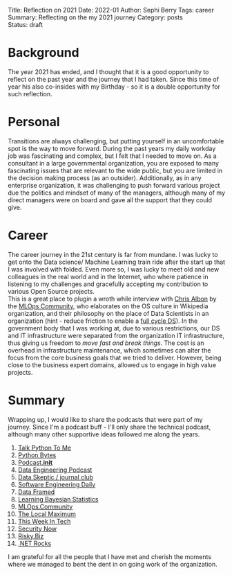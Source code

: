 Title: Reflection on 2021
Date: 2022-01
Author: Sephi Berry
Tags: career  
Summary: Reflecting on the my 2021 journey
Category: posts  
Status: draft

# Background

The year 2021 has ended, and I thought that it is a good opportunity to reflect on the past year and the journey that I had taken. Since this time of year his also co-insides with my Birthday - so it is a double opportunity for such reflection.

# Personal

Transitions are always challenging, but putting yourself in an uncomfortable spot is the way to move forward. During the past years my daily workday job was fascinating and complex, but I felt that I needed to move on. As a consultant in a large governmental organization, you are exposed to many fascinating issues that are relevant to the wide public, but you are limited in the decision making process (as an outsider). Additionally, as in any enterprise organization, it was challenging to push forward various project due the politics and mindset of many of the managers, although many of my direct managers were on board and gave all the support that they could give.

# Career

The career journey in the 21st century is far from mundane. I was lucky to get onto the Data science/ Machine Learning train ride after the start up that I was involved with folded. Even more so, I was lucky to meet old and new colleagues in the real world and in the Internet, who where patience in listening to my challenges and gracefully accepting my contribution to various Open Source projects.  
This is a great place to plugin a wroth while interview with [Chris Albon](https://dev.to/mlopscommunity/wikimedia-mlops-chris-albon-coffee-sessions-68)  by the [MLOps Community](https://dev.to/mlopscommunity), who elaborates on the OS culture in Wikipedia organization, and their philosophy on the place of Data Scientists in an organization (hint - reduce friction to enable a [full cycle DS](https://www.google.com/url?sa=t&rct=j&q=&esrc=s&source=web&cd=&cad=rja&uact=8&ved=2ahUKEwj6g9jwoLH1AhU2hP0HHdGhAyAQFnoECAIQAQ&url=https%3A%2F%2Ftowardsdatascience.com%2Ffcds-b2d2e6b08d34&usg=AOvVaw3Xp5gcmkJ3mjxOkcQXqY0H)). In the government  body that I was working at, due to various restrictions, our DS and IT infrastructure were separated from the organization IT infrastructure, thus giving us freedom to *move fast and break things*. The cost is an overhead in infrastructure maintenance, which sometimes can alter the focus from the core business goals that we tried to deliver. However, being close to the business expert domains, allowed us to engage in high value projects.

# Summary

Wrapping up,  I would like to share the podcasts that were part of my journey. Since I'm a podcast buff - I'll only share the technical podcast, although many other supportive ideas followed me along the years.

1. [Talk Python To Me](https://talkpython.fm/)
2. [Python Bytes](https://pythonbytes.fm/)
3. [Podcast.__init__](https://www.pythonpodcast.com/)
4. [Data Engineering Podcast](https://www.dataengineeringpodcast.com/)
5. [Data Skeptic / journal club](https://dataskeptic.com/)
6. [Software Engineering Daily](https://softwareengineeringdaily.com/)
7. [Data Framed](https://www.datacamp.com/community/podcast)
8. [Learning Bayesian Statistics](https://www.learnbayesstats.com/)
9. [MLOps.Community](https://mlops.community/)
10. [The Local Maximum](https://www.localmaxradio.com/)
11. [This Week In Tech](https://twit.tv/shows/this-week-in-tech)
12. [Security Now](https://twit.tv/shows/security-now)
13. [Risky.Biz](https://risky.biz/)
14. [.NET Rocks](https://www.dotnetrocks.com/?tags=geek%20out)

I am grateful for all the people that I have met and cherish the moments where we managed to bent the dent in on going work of the organization.
